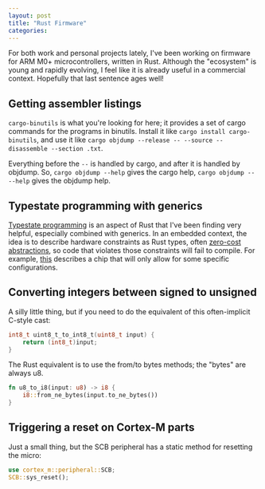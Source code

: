 ```yaml
---
layout: post
title: "Rust Firmware"
categories:
---
```


For both work and personal projects lately, I've been working on firmware for ARM M0+ microcontrollers, written in Rust. Although the "ecosystem" is young and rapidly evolving, I feel like it is already useful in a commercial context. Hopefully that last sentence ages well!

## Getting assembler listings
`cargo-binutils` is what you're looking for here; it provides a set of cargo commands for the programs in binutils. Install it like `cargo install cargo-binutils`, and use it like `cargo objdump --release -- --source --disassemble --section .txt`.

Everything before the ` -- ` is handled by cargo, and after it is handled by objdump. So, `cargo objdump --help` gives the cargo help, `cargo objdump -- --help` gives the objdump help.

## Typestate programming with generics
[Typestate programming](https://doc.rust-lang.org/stable/embedded-book/static-guarantees/typestate-programming.html) is an aspect of Rust that I've been finding very helpful, especially combined with generics. In an embedded context, the idea is to describe hardware constraints as Rust types, often [zero-cost abstractions](https://doc.rust-lang.org/stable/embedded-book/static-guarantees/zero-cost-abstractions.html), so code that violates those constraints will fail to compile.  For example, [this](https://play.rust-lang.org/?version=stable&mode=debug&edition=2018&gist=e0f3d0fa2de7e3bbd7a8c5c1028e06e2) describes a chip that will only allow for some specific configurations.

## Converting integers between signed to unsigned
A silly little thing, but if you need to do the equivalent of this often-implicit C-style cast:
``` C
int8_t uint8_t_to_int8_t(uint8_t input) {
    return (int8_t)input;
}
```
The Rust equivalent is to use the from/to bytes methods; the "bytes" are always u8.
``` Rust
fn u8_to_i8(input: u8) -> i8 {
    i8::from_ne_bytes(input.to_ne_bytes())
}
```

## Triggering a reset on Cortex-M parts
Just a small thing, but the SCB peripheral has a static method for resetting the micro:
``` Rust
use cortex_m::peripheral::SCB;
SCB::sys_reset();
```
